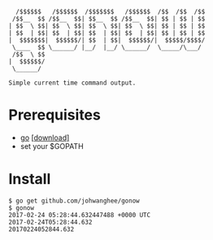 ```
  /$$$$$$   /$$$$$$  /$$$$$$$   /$$$$$$  /$$  /$$  /$$ 
 /$$__  $$ /$$__  $$| $$__  $$ /$$__  $$| $$ | $$ | $$ 
| $$  \ $$| $$  \ $$| $$  \ $$| $$  \ $$| $$ | $$ | $$ 
| $$  | $$| $$  | $$| $$  | $$| $$  | $$| $$ | $$ | $$ 
|  $$$$$$$|  $$$$$$/| $$  | $$|  $$$$$$/|  $$$$$/$$$$/ 
 \____  $$ \______/ |__/  |__/ \______/  \_____/\___/  
 /$$  \ $$ 
|  $$$$$$/ 
 \______/  

Simple current time command output.
```

# Prerequisites
- [go](https://golang.org/) [[download]](https://golang.org/dl/)
- set your $GOPATH

# Install
```Shell
$ go get github.com/johwanghee/gonow
$ gonow
2017-02-24 05:28:44.632447488 +0000 UTC
2017-02-24T05:28:44.632
20170224052844.632
```


